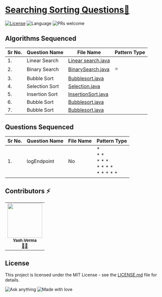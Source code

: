 # [Searching Sorting Questions🚀](https://leetcode.com/problemset/algorithms/)

[![License](https://img.shields.io/badge/license-Apache_2.0-blue.svg)](LICENSE.md) ![Language](https://img.shields.io/badge/language-Java%20%2F%20Data_Structures%2F-blue.svg) ![PRs welcome](https://img.shields.io/badge/PRs%20-welcome-brightgreen.svg) 

## Algorithms Sequenced
 
| Sr No. | Question Name | File Name | Pattern Type |
|-----------|-----------|---------|---------------|
| 1.| Linear Search | [Linear search.java](https://github.com/vyash5075/Java-Programming/blob/Searching-Sortings/Basic/LinearSearch.java) |  |
 |2.|Binary Search|[BinarySearch.java](https://github.com/vyash5075/Java-Programming/blob/Searching-Sortings/Basic/BinarySearch.java)| ⭐ | 
 |3.|Bubble Sort|[Bubblesort.java](https://github.com/vyash5075/Java-Programming/blob/Searching-Sortings/Basic/Bubblesort.java)|| 
 |4.|Selection Sort|[Selection.java](https://github.com/vyash5075/Java-Programming/blob/Searching-Sortings/Basic/SelectionSort.java)|| 
 |5.|Insertion Sort|[InsertionSort.java](https://github.com/vyash5075/Java-Programming/blob/Searching-Sortings/Basic/InsertionSort.java)|| 
 |6.|Bubble Sort|[Bubblesort.java](https://github.com/vyash5075/Java-Programming/blob/Searching-Sortings/Basic/Bubblesort.java)|| 
 |7.|Bubble Sort|[Bubblesort.java](https://github.com/vyash5075/Java-Programming/blob/Searching-Sortings/Basic/Bubblesort.java)|| 
## Questions Sequenced
 
| Sr No. | Question Name | File Name | Pattern Type |
|-----------|-----------|---------|---------------|
| 1.| logEndpoint  | No | * <br>* *<br> * * *<br>   * * * *<br> * * * * * |
    
 ## Contributors ⚡
<table>
  <tr>
    <td align="center"><a href="https://github.com/vyash5075"><img src="https://avatars.githubusercontent.com/u/44260505?v=4" width="114px;" alt=""/><br /><sub><b>Yash Verma</b></sub></a><br /><a href="https://github.com/vyash5075" title="Github"> 👨‍💻 </a></td>
  </tr>
</table>

 
## License
This project is licensed under the MIT License - see the [LICENSE.md](LICENSE.md) file for details.                    
                     
                       
 

















![Ask anything](https://img.shields.io/badge/Ask%20me-anything-1abc9c.svg)   ![Made with love](http://ForTheBadge.com/images/badges/built-with-love.svg) 
